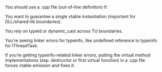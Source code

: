 You should use a .cpp file (out-of-line definition) if:

You want to guarantee a single vtable instantiation (important for DLL/shared-lib boundaries).

You rely on typeid or dynamic_cast across TU boundaries.

You're seeing linker errors for typeinfo, like undefined reference to typeinfo for IThreadTask.

If you’re getting typeinfo-related linker errors, putting the virtual method implementations (esp. destructor or first virtual function) in a .cpp file forces vtable emission and fixes it.
